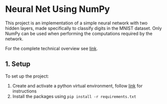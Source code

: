 # Neural Net Using NumPy

This project is an implementation of a simple neural network with two hidden layers, made specifically to classify digits in the MNIST dataset. Only NumPy can be used when performing the computations required by the network.

For the complete technical overview see [link](https://github.com/Keith-Dao/Neural-Net-From-Scratch/blob/main/README.md).

## 1. Setup

To set up the project:

1. Create and activate a python virtual environment, follow [link](https://docs.python.org/3/library/venv.html#creating-virtual-environments) for instructions
2. Install the packages using `pip install -r requirements.txt`
